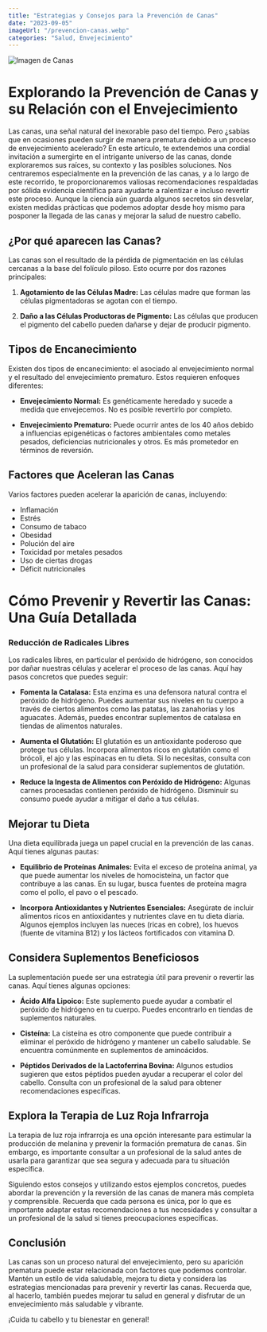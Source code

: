 ```yaml
---
title: "Estrategias y Consejos para la Prevención de Canas"
date: "2023-09-05"
imageUrl: "/prevencion-canas.webp"
categories: "Salud, Envejecimiento"
---
```


![Imagen de Canas](/prevencion-canas.webp)

# Explorando la Prevención de Canas y su Relación con el Envejecimiento

Las canas, una señal natural del inexorable paso del tiempo. Pero ¿sabías que en ocasiones pueden surgir de manera prematura debido a un proceso de envejecimiento acelerado? En este artículo, te extendemos una cordial invitación a sumergirte en el intrigante universo de las canas, donde exploraremos sus raíces, su contexto y las posibles soluciones. Nos centraremos especialmente en la prevención de las canas, y a lo largo de este recorrido, te proporcionaremos valiosas recomendaciones respaldadas por sólida evidencia científica para ayudarte a ralentizar e incluso revertir este proceso. Aunque la ciencia aún guarda algunos secretos sin desvelar, existen medidas prácticas que podemos adoptar desde hoy mismo para posponer la llegada de las canas y mejorar la salud de nuestro cabello.

## ¿Por qué aparecen las Canas?

Las canas son el resultado de la pérdida de pigmentación en las células cercanas a la base del folículo piloso. Esto ocurre por dos razones principales:

1. **Agotamiento de las Células Madre:** Las células madre que forman las células pigmentadoras se agotan con el tiempo.

2. **Daño a las Células Productoras de Pigmento:** Las células que producen el pigmento del cabello pueden dañarse y dejar de producir pigmento.

## Tipos de Encanecimiento

Existen dos tipos de encanecimiento: el asociado al envejecimiento normal y el resultado del envejecimiento prematuro. Estos requieren enfoques diferentes:

- **Envejecimiento Normal:** Es genéticamente heredado y sucede a medida que envejecemos. No es posible revertirlo por completo.

- **Envejecimiento Prematuro:** Puede ocurrir antes de los 40 años debido a influencias epigenéticas o factores ambientales como metales pesados, deficiencias nutricionales y otros. Es más prometedor en términos de reversión.

## Factores que Aceleran las Canas

Varios factores pueden acelerar la aparición de canas, incluyendo:

- Inflamación
- Estrés
- Consumo de tabaco
- Obesidad
- Polución del aire
- Toxicidad por metales pesados
- Uso de ciertas drogas
- Déficit nutricionales

# Cómo Prevenir y Revertir las Canas: Una Guía Detallada

### Reducción de Radicales Libres

Los radicales libres, en particular el peróxido de hidrógeno, son conocidos por dañar nuestras células y acelerar el proceso de las canas. Aquí hay pasos concretos que puedes seguir:

- **Fomenta la Catalasa:** Esta enzima es una defensora natural contra el peróxido de hidrógeno. Puedes aumentar sus niveles en tu cuerpo a través de ciertos alimentos como las patatas, las zanahorias y los aguacates. Además, puedes encontrar suplementos de catalasa en tiendas de alimentos naturales.

- **Aumenta el Glutatión:** El glutatión es un antioxidante poderoso que protege tus células. Incorpora alimentos ricos en glutatión como el brócoli, el ajo y las espinacas en tu dieta. Si lo necesitas, consulta con un profesional de la salud para considerar suplementos de glutatión.

- **Reduce la Ingesta de Alimentos con Peróxido de Hidrógeno:** Algunas carnes procesadas contienen peróxido de hidrógeno. Disminuir su consumo puede ayudar a mitigar el daño a tus células.

## Mejorar tu Dieta

Una dieta equilibrada juega un papel crucial en la prevención de las canas. Aquí tienes algunas pautas:

- **Equilibrio de Proteínas Animales:** Evita el exceso de proteína animal, ya que puede aumentar los niveles de homocisteína, un factor que contribuye a las canas. En su lugar, busca fuentes de proteína magra como el pollo, el pavo o el pescado.

- **Incorpora Antioxidantes y Nutrientes Esenciales:** Asegúrate de incluir alimentos ricos en antioxidantes y nutrientes clave en tu dieta diaria. Algunos ejemplos incluyen las nueces (ricas en cobre), los huevos (fuente de vitamina B12) y los lácteos fortificados con vitamina D.

## Considera Suplementos Beneficiosos

La suplementación puede ser una estrategia útil para prevenir o revertir las canas. Aquí tienes algunas opciones:

- **Ácido Alfa Lipoico:** Este suplemento puede ayudar a combatir el peróxido de hidrógeno en tu cuerpo. Puedes encontrarlo en tiendas de suplementos naturales.

- **Cisteína:** La cisteína es otro componente que puede contribuir a eliminar el peróxido de hidrógeno y mantener un cabello saludable. Se encuentra comúnmente en suplementos de aminoácidos.

- **Péptidos Derivados de la Lactoferrina Bovina:** Algunos estudios sugieren que estos péptidos pueden ayudar a recuperar el color del cabello. Consulta con un profesional de la salud para obtener recomendaciones específicas.

## Explora la Terapia de Luz Roja Infrarroja

La terapia de luz roja infrarroja es una opción interesante para estimular la producción de melanina y prevenir la formación prematura de canas. Sin embargo, es importante consultar a un profesional de la salud antes de usarla para garantizar que sea segura y adecuada para tu situación específica.

Siguiendo estos consejos y utilizando estos ejemplos concretos, puedes abordar la prevención y la reversión de las canas de manera más completa y comprensible. Recuerda que cada persona es única, por lo que es importante adaptar estas recomendaciones a tus necesidades y consultar a un profesional de la salud si tienes preocupaciones específicas.



## Conclusión

Las canas son un proceso natural del envejecimiento, pero su aparición prematura puede estar relacionada con factores que podemos controlar. Mantén un estilo de vida saludable, mejora tu dieta y considera las estrategias mencionadas para prevenir y revertir las canas. Recuerda que, al hacerlo, también puedes mejorar tu salud en general y disfrutar de un envejecimiento más saludable y vibrante.

¡Cuida tu cabello y tu bienestar en general!
